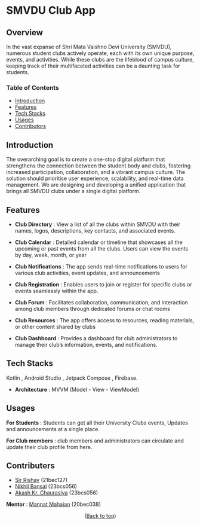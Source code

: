 
# SMVDU Club App

## Overview

In the vast expanse of Shri Mata Vaishno Devi University (SMVDU), numerous student clubs 
actively operate, each with its own unique purpose, events, and activities. While these clubs are the 
lifeblood of campus culture, keeping track of their multifaceted activities can be a daunting task for students.




### Table of Contents

- [Introduction](#introduction)
- [Features](#features)
- [Tech Stacks](#tech-stacks)
- [Usages](#usages)
- [Contributors](#contributers)

## Introduction
The overarching goal is to create a one-stop digital platform that strengthens the connection 
between the student body and clubs, fostering increased participation, collaboration, and a 
vibrant campus culture. The solution should prioritise user experience, scalability, and real-time data management. We are designing and developing a unified application that brings all SMVDU clubs under a single digital platform.



## Features

- **Club Directory** : View a list of all the clubs within SMVDU with their names, logos, descriptions, key contacts, and associated events.


- **Club Calendar** :  Detailed calendar or timeline that showcases all the upcoming or past events from all the clubs. Users can view the events by day, week, month, or year

- **Club Notifications** : The app sends real-time notifications to users for various club activities, event updates, and announcements 


- **Club Registration** :  Enables users to join or register for specific clubs or events seamlessly within the app.


- **Club Forum** : Facilitates collaboration, communication, and interaction among club members through dedicated forums or chat rooms

- **Club Resources** : The app offers access to resources, reading materials, or other content shared by clubs


- **Club Dashboard** : Provides a dashboard for club administrators to manage their club’s information, events, and notifications.



## Tech Stacks
Kotlin , Android Studio , Jetpack Compose , Firebase. 

- **Architecture** : MVVM (Model - View - ViewModel)

## Usages

**For Students** : Students can get all their University Clubs events, Updates and announcements at a single place.

**For Club members** : club members and administrators can circulate and update their club profile from here.

## Contributers
- [Sir Rishav](https://github.com/rishav2404)  (21bec127)
- [Nikhil Bansal](https://github.com/nikban1711) (23bcs056)
- [Akash Kr. Chaurasiya]()  (23bcs056)


**Mentor** : [Mannat Mahajan]() (20bec038)

<p align="center">(<a href="#smvdu-club-app">Back to top</a>)</p>

